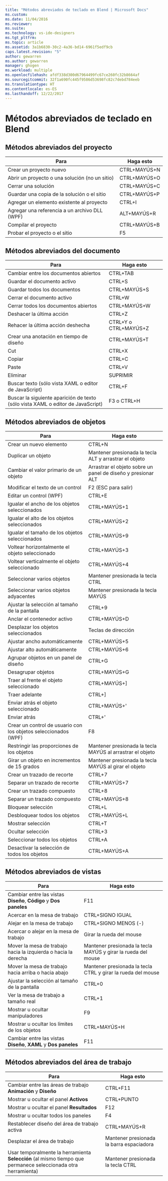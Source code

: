 ```yaml
---
title: "Métodos abreviados de teclado en Blend | Microsoft Docs"
ms.custom: 
ms.date: 11/04/2016
ms.reviewer: 
ms.suite: 
ms.technology: vs-ide-designers
ms.tgt_pltfrm: 
ms.topic: article
ms.assetid: 3a1b6830-30c2-4a36-bd14-6961f5edf9cb
caps.latest.revision: "5"
author: gewarren
ms.author: gewarren
manager: ghogen
ms.workload: multiple
ms.openlocfilehash: afdf338d300d67964499fc67ce260fc32b8664af
ms.sourcegitcommit: 32f1a690fc445f9586d53698fc82c7debd784eeb
ms.translationtype: HT
ms.contentlocale: es-ES
ms.lasthandoff: 12/22/2017
---
```

# <a name="keyboard-shortcuts-in-blend"></a>Métodos abreviados de teclado en Blend
## <a name="project-shortcuts"></a>Métodos abreviados del proyecto  
  
|Para|Haga esto|  
|----------------|-------------|  
|Crear un proyecto nuevo|CTRL+MAYÚS+N|  
|Abrir un proyecto o una solución (no un sitio)|CTRL+MAYÚS+O|  
|Cerrar una solución|CTRL+MAYÚS+C|  
|Guardar una copia de la solución o el sitio|CTRL+MAYÚS+P|  
|Agregar un elemento existente al proyecto|CTRL+I|  
|Agregar una referencia a un archivo DLL (WPF)|ALT+MAYÚS+R|  
|Compilar el proyecto|CTRL+MAYÚS+B|  
|Probar el proyecto o el sitio|F5|  
  
## <a name="document-shortcuts"></a>Métodos abreviados del documento  
  
|Para|Haga esto|  
|----------------|-------------|  
|Cambiar entre los documentos abiertos|CTRL+TAB|  
|Guardar el documento activo|CTRL+S|  
|Guardar todos los documentos|CTRL+MAYÚS+S|  
|Cerrar el documento activo|CTRL+W|  
|Cerrar todos los documentos abiertos|CTRL+MAYÚS+W|  
|Deshacer la última acción|CTRL+Z|  
|Rehacer la última acción deshecha|CTRL+Y o CTRL+MAYÚS+Z|  
|Crear una anotación en tiempo de diseño|CTRL+MAYÚS+T|  
|Cut|CTRL+X|  
|Copiar|CTRL+C|  
|Paste|CTRL+V|  
|Eliminar|SUPRIMIR|  
|Buscar texto (sólo vista XAML o editor de JavaScript)|CTRL+F|  
|Buscar la siguiente aparición de texto (sólo vista XAML o editor de JavaScript)|F3 o CTRL+H|  
  
## <a name="object-shortcuts"></a>Métodos abreviados de objetos  
  
|Para|Haga esto|  
|----------------|-------------|  
|Crear un nuevo elemento|CTRL+N|  
|Duplicar un objeto|Mantener presionada la tecla ALT y arrastrar el objeto|  
|Cambiar el valor primario de un objeto|Arrastrar el objeto sobre un panel de diseño y presionar ALT|  
|Modificar el texto de un control|F2 (ESC para salir)|  
|Editar un control (WPF)|CTRL+E|  
|Igualar el ancho de los objetos seleccionados|CTRL+MAYÚS+1|  
|Igualar el alto de los objetos seleccionados|CTRL+MAYÚS+2|  
|Igualar el tamaño de los objetos seleccionados|CTRL+MAYÚS+9|  
|Voltear horizontalmente el objeto seleccionado|CTRL+MAYÚS+3|  
|Voltear verticalmente el objeto seleccionado|CTRL+MAYÚS+4|  
|Seleccionar varios objetos|Mantener presionada la tecla CTRL|  
|Seleccionar varios objetos adyacentes|Mantener presionada la tecla MAYÚS|  
|Ajustar la selección al tamaño de la pantalla|CTRL+9|  
|Anclar el contenedor activo|CTRL+MAYÚS+D|  
|Desplazar los objetos seleccionados|Teclas de dirección|  
|Ajustar ancho automáticamente|CTRL+MAYÚS+5|  
|Ajustar alto automáticamente|CTRL+MAYÚS+6|  
|Agrupar objetos en un panel de diseño|CTRL+G|  
|Desagrupar objetos|CTRL+MAYÚS+G|  
|Traer al frente el objeto seleccionado|CTRL+MAYÚS+]|  
|Traer adelante|CTRL+]|  
|Enviar atrás el objeto seleccionado|CTRL+MAYÚS+'|  
|Enviar atrás|CTRL+'|  
|Crear un control de usuario con los objetos seleccionados (WPF)|F8|  
|Restringir las proporciones de los objetos|Mantener presionada la tecla MAYÚS al arrastrar el objeto|  
|Girar un objeto en incrementos de 15 grados|Mantener presionada la tecla MAYÚS al girar el objeto|  
|Crear un trazado de recorte|CTRL+7|  
|Separar un trazado de recorte|CTRL+MAYÚS+7|  
|Crear un trazado compuesto|CTRL+8|  
|Separar un trazado compuesto|CTRL+MAYÚS+8|  
|Bloquear selección|CTRL+L|  
|Desbloquear todos los objetos|CTRL+MAYÚS+L|  
|Mostrar selección|CTRL+T|  
|Ocultar selección|CTRL+3|  
|Seleccionar todos los objetos|CTRL+A|  
|Desactivar la selección de todos los objetos|CTRL+MAYÚS+A|  
  
## <a name="view-shortcuts"></a>Métodos abreviados de vistas  
  
|Para|Haga esto|  
|----------------|-------------|  
|Cambiar entre las vistas **Diseño**, **Código** y **Dos paneles**|F11|  
|Acercar en la mesa de trabajo|CTRL+SIGNO IGUAL|  
|Alejar en la mesa de trabajo|CTRL+SIGNO MENOS (-)|  
|Acercar o alejar en la mesa de trabajo|Girar la rueda del mouse|  
|Mover la mesa de trabajo hacia la izquierda o hacia la derecha|Mantener presionada la tecla MAYÚS y girar la rueda del mouse|  
|Mover la mesa de trabajo hacia arriba o hacia abajo|Mantener presionada la tecla CTRL y girar la rueda del mouse|  
|Ajustar la selección al tamaño de la pantalla|CTRL+0|  
|Ver la mesa de trabajo a tamaño real|CTRL+1|  
|Mostrar u ocultar manipuladores|F9|  
|Mostrar u ocultar los límites de los objetos|CTRL+MAYÚS+H|  
|Cambiar entre las vistas **Diseño**, **XAML** y **Dos paneles**|F11|  
  
## <a name="workspace-shortcuts"></a>Métodos abreviados del área de trabajo  
  
|Para|Haga esto|  
|----------------|-------------|  
|Cambiar entre las áreas de trabajo **Animación** y **Diseño**|CTRL+F11|  
|Mostrar u ocultar el panel **Activos**|CTRL+PUNTO|  
|Mostrar u ocultar el panel **Resultados**|F12|  
|Mostrar u ocultar todos los paneles|F4|  
|Restablecer diseño del área de trabajo activa|CTRL+MAYÚS+R|  
|Desplazar el área de trabajo|Mantener presionada la barra espaciadora|  
|Usar temporalmente la herramienta **Selección** (al mismo tiempo que permanece seleccionada otra herramienta)|Mantener presionada la tecla CTRL|